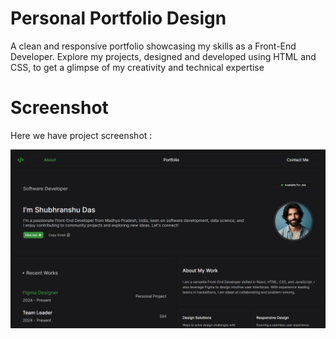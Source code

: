 # Personal Portfolio Design 

A clean and responsive portfolio showcasing my skills as a Front-End Developer. Explore my projects, designed and developed using HTML and CSS, to get a glimpse of my creativity and technical expertise

# Screenshot

Here we have project screenshot :

![screenshot-1](image.png)
